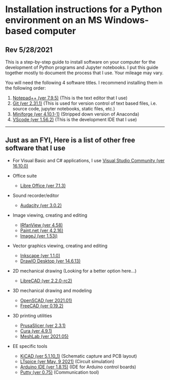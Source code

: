 # Installation instructions for a Python environment on an MS Windows-based computer
## Rev 5/28/2021

This is a step-by-step guide to install software on your computer for the development of Python programs and Jupyter notebooks.  I put this guide together mostly to document the process that I use.  Your mileage may vary.

You will need the following 4 software titles. I recommend installing them in the following order:

1) [Notepad++ (ver 7.9.5)](NotepadPlusPlus.md) (This is the text editor that I use)
2) [Git (ver 2.31.1)](Git.md)  (This is used for version control of text based files, i.e. source code, jupyter notebooks, static files, etc.)
3) [Miniforge (ver 4.10.1-1)](Miniforge.md)  (Stripped down version of Anaconda)
4) [VScode (ver 1.56.2)](VScode.md)  (This is the development IDE that I use)
---
## Just as an FYI, Here is a list of other free software that I use
* For Visual Basic and C# applications, I use [Visual Studio Community (ver 16.10.0)](https://visualstudio.microsoft.com/vs/community)

* Office suite
    * [Libre Office (ver 7.1.3)](https://www.libreoffice.org)
* Sound recorder/editor
    * [Audacity (ver 3.0.2)](https://www.audacityteam.org)
* Image viewing, creating and editing
    * [IRfanView (ver 4.58)](https://www.irfanview.com)
    * [Paint.net (ver 4.2.16)](https://www.getpaint.net)
    * [ImageJ (ver 1.53j)](https://imagej.nih.gov/ij/)
* Vector graphics viewing, creating and editing
    * [Inkscape (ver 1.1.0)](https://inkscape.org)
    * [DrawIO Desktop (ver 14.6.13)](https://www.draw.io)
* 2D mechanical drawing (Looking for a better option here...)
    * [LibreCAD (ver 2.2.0-rc2)](https://librecad.org)
* 3D mechanical drawing and modeling
    * [OpenSCAD (ver 2021.01)](https://www.openscad.org)
    * [FreeCAD (ver 0.19.2)](https://www.freecadweb.org)
* 3D printing utilities
    * [PrusaSlicer (ver 2.3.1)](https://www.prusa3d.com/prusaslicer)
    * [Cura (ver 4.9.1)](https://ultimaker.com/software/ultimaker-cura)
    * [MeshLab (ver 2021.05)](https://www.meshlab.net)
* EE specific tools
    * [KiCAD (ver 5.1.10_1)](https://kicad-pcb.org) (Schematic capture and PCB layout)
    * [LTspice (ver May, 9 2021)](https://www.analog.com/en/design-center/design-tools-and-calculators/ltspice-simulator.html) (Circuit simulation)
    * [Arduino IDE (ver 1.8.15)](https://www.arduino.cc) (IDE for Arduino control boards)
    * [Putty (ver 0.75)](https://www.putty.org) (Communication tool)
